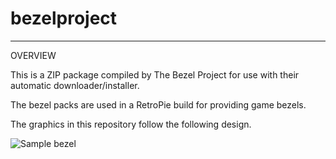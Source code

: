 # bezelproject

-------
OVERVIEW

This is a ZIP package compiled by The Bezel Project for use with their automatic downloader/installer.

The bezel packs are used in a RetroPie build for providing game bezels.

The graphics in this repository follow the following design.

![Sample bezel](https://github.com/thebezelproject/bezelproject-NES/blob/master/retroarch/overlay/GameBezels/NES/3-D%20WorldRunner%20(USA).png?raw=true)
